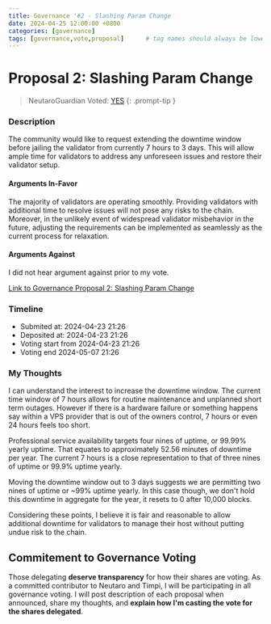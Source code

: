 ```yaml
---
title: Governance '#2 - Slashing Param Change
date: 2024-04-25 12:00:00 +0800
categories: [governance]
tags: [governance,vote,proposal]      # tag names should always be lowercase
---
```


# Proposal 2: Slashing Param Change

> NeutaroGuardian Voted: [YES](https://nms1.neutaro.tech/Neutaro/tx/8ADC81620E73F53EFD4408FB1073F5F9269D10A277196C8A76DC5249E0A33F8A)
{: .prompt-tip }


### Description
The community would like to request extending the downtime window before jailing the validator from currently 7 hours to 3 days. This will allow ample time for validators to address any unforeseen issues and restore their validator setup.

#### Arguments In-Favor
The majority of validators are operating smoothly. Providing validators with additional time to resolve issues will not pose any risks to the chain. Moreover, in the unlikely event of widespread validator misbehavior in the future, adjusting the requirements can be implemented as seamlessly as the current process for relaxation.

#### Arguments Against
I did not hear argument against prior to my vote.

[ Link to Governance Proposal 2: Slashing Param Change](https://nms1.neutaro.tech/Neutaro/gov/2)

### Timeline
* Submited at: 2024-04-23 21:26
* Deposited at: 2024-04-23 21:26
* Voting start from 2024-04-23 21:26
* Voting end 2024-05-07 21:26

### My Thoughts
I can understand the interest to increase the downtime window. The current time window of 7 hours allows for routine maintenance and unplanned short term outages. However if there is a hardware failure or something happens say within a VPS provider that is out of the owners control, 7 hours or even 24 hours feels too short.

Professional service availability targets four nines of uptime, or 99.99% yearly uptime. That equates to approximately 52.56 minutes of downtime per year. The current 7 hours is a close representation to that of three nines of uptime or 99.9% uptime yearly.

Moving the downtime window out to 3 days suggests we are permitting two nines of uptime or ~99% uptime yearly.  In this case though, we don't hold this downtime in aggregate for the year, it resets to 0 after 10,000 blocks.

Considering these points, I believe it is fair and reasonable to allow additional downtime for validators to manage their host without putting undue risk to the chain.

## Commitement to Governance Voting
Those delegating **deserve transparency** for how their shares are voting. As a committed contributor to Neutaro and Timpi, I will be participating in all governance voting.  I will post description of each proposal when announced, share my thoughts, and **explain how I'm casting the vote for the shares delegated**. 
